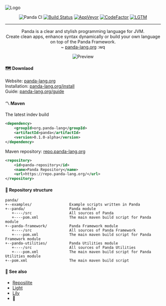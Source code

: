 ![Logo](https://user-images.githubusercontent.com/4235722/86413251-06fa5300-bcc1-11ea-8f95-0aa92d37595e.png)

<!--suppress ALL -->
<p align="center">
   <img src="https://github.com/panda-lang/panda/workflows/Panda%20CI/badge.svg" alt="Panda CI">
   <a href="https://travis-ci.com/panda-lang/panda"><img src="https://travis-ci.com/panda-lang/panda.svg?branch=master" alt="Build Status"></a>
   <a href="https://ci.appveyor.com/project/panda-lang/panda/branch/master"><img src="https://ci.appveyor.com/api/projects/status/whatvc77sgtjb1ip/branch/master?svg=true" alt="AppVeyor"></a>
   <a href="https://www.codefactor.io/repository/github/panda-lang/panda"><img src="https://www.codefactor.io/repository/github/panda-lang/panda/badge" alt="CodeFactor"></a>
   <a href="https://lgtm.com/projects/g/panda-lang/panda/context:java"><img src="https://img.shields.io/lgtm/grade/java/g/panda-lang/panda.svg?logo=lgtm&logoWidth=18" alt="LGTM"></a>
   <hr>
   
   <p align="center">
     Panda is a clear and stylish programming language for JVM.<br>
     Create clean apps, enhance syntax dynamically or build your own language on top of the Panda Framework.<br>
     ~ <a href="https://panda-lang.org/">panda-lang.org</a> :wq
   </p>
   
   <p align="center">
     <img src="https://user-images.githubusercontent.com/4235722/86413250-05c92600-bcc1-11ea-95af-d5dac7f83c39.png" alt="Preview">
   </p>
</p>

#### 🗺️ Downlaod
Website: [panda-lang.org](https://panda-lang.org/) <br>
Installation: [panda-lang.org/install](https://panda-lang.org/install) <br>
Guide: [panda-lang.org/guide](https://panda-lang.org/guide)

#### 〽️ Maven
The latest indev build

```xml
<dependency>
    <groupId>org.panda-lang</groupId>
    <artifactId>panda</artifactId>
    <version>0.1.0-alpha</version>
</dependency>
```

Maven repository: [repo.panda-lang.org](https://repo.panda-lang.org/)

```xml
<repository>
    <id>panda-repository</id>
    <name>Panda Repository</name>
    <url>https://repo.panda-lang.org/</url>
</repository>
```

#### 📜 Repository structure
```
panda/
+--examples/                 Example scripts written in Panda
+--panda/                    Panda module
   +----/src                 All sources of Panda
   +----pom.xml              The main maven build script for Panda module
+--panda-framework/          Panda Framework module
   +----/src                 All sources of Panda Framework
   +----pom.xml              The main maven build script for Panda Framework module
+--panda-utilities/          Panda Utilities module
   +----/src                 All sources of Panda Utilities
   +----pom.xml              The main maven build script for Panda Utilities module
+--pom.xml                   The main maven build script
```

#### 💞 See also
- [Reposilite](https://github.com/panda-lang/reposilite)
- [Light](https://github.com/panda-lang/light)
- [Lily](https://github.com/panda-lang/lily)
- 🥞
